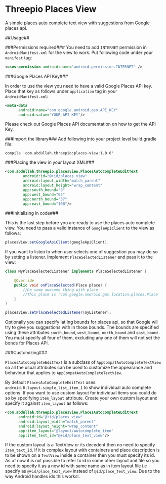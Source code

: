 # Threepio Places View

A simple places auto complete text view with suggestions from Google places api.

##Usage##

###Permissions required###
You need to add `INTERNET` permission in `AndroidManifest.xml` for the view to work. Put following code under your `manifest` tag:

```XML
<uses-permission android:name="android.permission.INTERNET" />
```

###Google Places API Key###

In order to use the view you need to have a valid Google Places API key. Place that key as follows under `application` tag in your `AndroidManifest.xml`:

```XML
<meta-data
      android:name="com.google.android.geo.API_KEY"
      android:value="YOUR-API-KEY"/>
```

Please check out Google Places API documentation on how to get the API Key.

###Import the library###
Add following into your project level build.gradle file:

```Gradle
compile 'com.abdullah.threepio:places-view:1.0.0'
```

###Placing the view in your layout XML###

```XML
<com.abdullah.threepio.placesview.PlacesAutoCompleteEditText
        android:id="@+id/places_view"
        android:layout_width="match_parent"
        android:layout_height="wrap_content"
        app:south_bound="8"
        app:west_bound="65"
        app:north_bound="37"
        app:east_bound="100"/>
```

###Initializing in code###

This is the last step before you are ready to use the places auto complete view. You need to pass a valid instance of `GoogleApiClient` to the view as follows:

```Java
placesView.setGoogleApiClient(googleApiClient);
```

If you want to listen to when user selects one of suggestion you may do so by setting a listener. Implement `PlaceSelectedListener` and pass it to the view:

```Java
class MyPlaceSelectedListener implements PlaceSelectedListener {
    
    @Override
    public void onPlaceSelected(Place place) {
        //Do some awesome thing with place.
        //This place is 'com.google.android.gms.location.places.Place'
    }
}

placesView.setPlaceSelectedListener(myListener);
```

Optionally you can specify lat lng bounds for places api, so that Google will try to give you suggestions with in those bounds. The bounds are specified using these attributes `south_bound`, `west_bound`, `north_bound` and `east_bound`. You must specify all four of them, excluding any one of them will not set the bonds for Places API.

###Customizing###

`PlacesAutoCompleteEditText` is a subclass of `AppCompatAutoCompleteTextView` so all the usual attributes can be used to customize the appearance and behaviour that applies to `AppCompatAutoCompleteTextView`.

By default `PlacesAutoCompleteEditText` uses `android.R.layout.simple_list_item_1` to show individual auto complete options. If you want to use custom layout for individual items you could do so by specifying `item_layout` attribute. Create your own custom layout and specify it against `item_layout` as follows:

```XML
<com.abdullah.threepio.placesview.PlacesAutoCompleteEditText
      android:id="@+id/places_view"
      android:layout_width="match_parent"
      android:layout_height="wrap_content"
      app:item_layout="@layout/autocomplete_item"
      app:item_text_id="@+id/place_text_view"/>
```

If the custom layout is a TextView or its decedent then no need to specify `item_text_id`. If it is complex layout with containers and place description is to be shown on a `TextView` inside a container then you must specify its id. As of now it is not possible to refer to id in some other layout xml file so you need to specify it as a new id with same name as in item layout file i.e specify as `@+id/place_text_view` instead of `@id/place_text_view`. Due to the way Android handles ids this works!.
